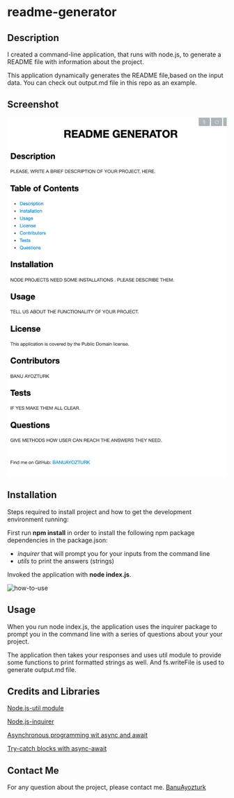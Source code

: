 # readme-generator

## Description

I created a command-line application, that runs with node.js, to generate a README file with information about the project.

This application dynamically generates the README file,based on the input data. You can check out output.md file in this repo as an example.

## Screenshot

![generated-readme-sample](./images/screenshot.png)

## Installation 

Steps required to install project and how to get the development environment running:

First run **npm install** in order to install the following npm package dependencies in the package.json:

- <i>inquirer</i> that will prompt you for your inputs from the command line
- <i>utils</i> to print the answers (strings) 

Invoked the application with **node index.js**.

![how-to-use](./images/screenrecording.gif)

## Usage

When you run node index.js, the application uses the inquirer package to prompt you in the command line with a series of questions about your your project.

The application then takes your responses and uses util module to provide some functions to print formatted strings as well. And fs.writeFile is used to generate output.md file. 

## Credits and Libraries

 [Node.js-util module](https://www.w3resource.com/node.js/nodejs-utility.php)

 [Node.js-inquirer](https://www.npmjs.com/package/inquirer)

 [Asynchronous programming wit async and await](https://developer.mozilla.org/en-US/docs/Learn/JavaScript/Asynchronous/Async_await)

 [Try-catch blocks with async-await](https://stackoverflow.com/questions/40884153/try-catch-blocks-with-async-await)

 ## Contact Me
For any question about the project, please contact me.
[BanuAyozturk](mailto:bnyksl@gmail.com)





